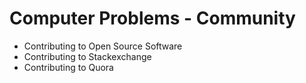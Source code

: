 # Computer Problems - Community

- Contributing to Open Source Software
- Contributing to Stackexchange
- Contributing to Quora